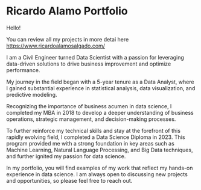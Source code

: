 # Ricardo Alamo Portfolio

Hello!

You can review all my projects in more detai here https://www.ricardoalamosalgado.com/

I am a Civil Engineer turned Data Scientist with a passion for leveraging data-driven solutions to drive business improvement and optimize performance.

My journey in the field began with a 5-year tenure as a Data Analyst, where I gained substantial experience in statistical analysis, data visualization, and predictive modeling.

Recognizing the importance of business acumen in data science, I completed my MBA in 2018 to develop a deeper understanding of business operations, strategic management, and decision-making processes.

To further reinforce my technical skills and stay at the forefront of this rapidly evolving field, I completed a Data Science Diploma in 2023. This program provided me with a strong foundation in key areas such as Machine Learning, Natural Language Processing, and Big Data techniques, and further ignited my passion for data science.

In my portfolio, you will find examples of my work that reflect my hands-on experience in data science. I am always open to discussing new projects and opportunities, so please feel free to reach out.
